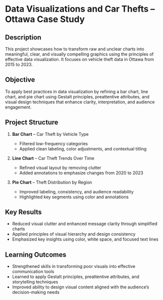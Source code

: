 # Data Visualizations and Car Thefts – Ottawa Case Study

## Description
This project showcases how to transform raw and unclear charts into meaningful, clear, and visually compelling graphics using the principles of effective data visualization. It focuses on vehicle theft data in Ottawa from 2015 to 2023.

## Objective
To apply best practices in data visualization by refining a bar chart, line chart, and pie chart using Gestalt principles, preattentive attributes, and visual design techniques that enhance clarity, interpretation, and audience engagement.

## Project Structure
1. **Bar Chart** – Car Theft by Vehicle Type  
   - Filtered low-frequency categories  
   - Applied clean labeling, color adjustments, and contextual titling

2. **Line Chart** – Car Theft Trends Over Time  
   - Refined visual layout by removing clutter  
   - Added annotations to emphasize changes from 2020 to 2023

3. **Pie Chart** – Theft Distribution by Region  
   - Improved labeling, consistency, and audience readability  
   - Highlighted key segments using color and annotations

## Key Results
- Reduced visual clutter and enhanced message clarity through simplified charts  
- Applied principles of visual hierarchy and design consistency  
- Emphasized key insights using color, white space, and focused text lines

## Learning Outcomes
- Strengthened skills in transforming poor visuals into effective communication tools  
- Learned to apply Gestalt principles, preattentive attributes, and storytelling techniques  
- Improved ability to design visual content aligned with the audience’s decision-making needs
